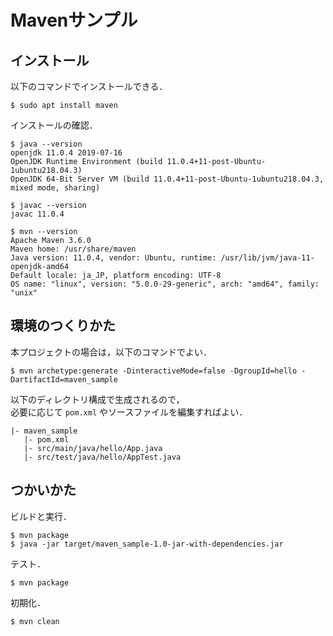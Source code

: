# Mavenサンプル

## インストール

以下のコマンドでインストールできる．

```
$ sudo apt install maven
```

インストールの確認．

```
$ java --version
openjdk 11.0.4 2019-07-16
OpenJDK Runtime Environment (build 11.0.4+11-post-Ubuntu-1ubuntu218.04.3)
OpenJDK 64-Bit Server VM (build 11.0.4+11-post-Ubuntu-1ubuntu218.04.3, mixed mode, sharing)
```

```
$ javac --version
javac 11.0.4
```

```
$ mvn --version
Apache Maven 3.6.0
Maven home: /usr/share/maven
Java version: 11.0.4, vendor: Ubuntu, runtime: /usr/lib/jvm/java-11-openjdk-amd64
Default locale: ja_JP, platform encoding: UTF-8
OS name: "linux", version: "5.0.0-29-generic", arch: "amd64", family: "unix"
```

## 環境のつくりかた

本プロジェクトの場合は，以下のコマンドでよい．

```
$ mvn archetype:generate -DinteractiveMode=false -DgroupId=hello -DartifactId=maven_sample
```

以下のディレクトリ構成で生成されるので，    
必要に応じて `pom.xml` やソースファイルを編集すればよい．

```
|- maven_sample
   |- pom.xml
   |- src/main/java/hello/App.java
   |- src/test/java/hello/AppTest.java
```

## つかいかた

ビルドと実行．

```
$ mvn package
$ java -jar target/maven_sample-1.0-jar-with-dependencies.jar 
```

テスト．
```
$ mvn package
```

初期化．
```
$ mvn clean
```

